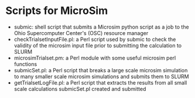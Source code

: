 # Scripts for MicroSim

- submic: shell script that submits a Microsim python script as a job to the Ohio Supercomputer Center's (OSC) resource manager 
- checkTrialsetInputFile.pl: a Perl script used by submic to check the validity of the microsim input file prior to submitting the calculation to SLURM
- microsimTrialset.pm: a Perl module with some useful microsim perl functions
- submicSet.pl: a Perl script that breaks a large scale microsim simulation to many smaller scale microsim simulations and submits them to SLURM
- getTrialsetLogFile.pl: a Perl script that extracts the results from all small scale calculations submicSet.pl created and submitted
